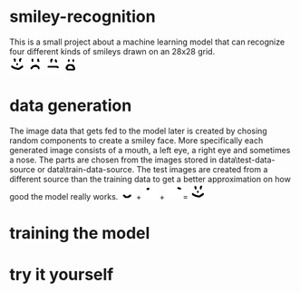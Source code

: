 # smiley-recognition

This is a small project about a machine learning model that can recognize four different kinds of smileys drawn on an 28x28 grid.  
![alt text](https://github.com/KonKli/smiley-recognition/blob/main/happy.png)
![alt text](https://github.com/KonKli/smiley-recognition/blob/main/sad.png)
![alt text](https://github.com/KonKli/smiley-recognition/blob/main/neutral.png)
![alt text](https://github.com/KonKli/smiley-recognition/blob/main/surprised.png)

# data generation

The image data that gets fed to the model later is created by chosing random components to create a smiley face. More specifically each generated image consists of a mouth, a left eye, a right eye and sometimes a nose. The parts are chosen from the images stored in data\test-data-source or data\train-data-source. The test images are created from a different source than the training data to get a better approximation on how good the model really works.
![alt text](https://github.com/KonKli/smiley-recognition/blob/main/data/train-data-source/happy-mouth/1.png)+
![alt text](https://github.com/KonKli/smiley-recognition/blob/main/data/train-data-source/left-eye/15.png)+
![alt text](https://github.com/KonKli/smiley-recognition/blob/main/data/train-data-source/right-eye/15.png)=
![alt text](https://github.com/KonKli/smiley-recognition/blob/main/happy.png)

# training the model

# try it yourself
